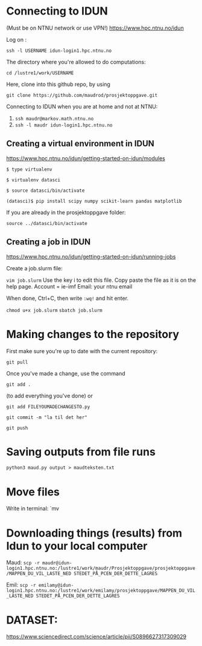 # Connecting to IDUN
(Must be on NTNU network or use VPN!)
https://www.hpc.ntnu.no/idun

Log on :

`ssh -l USERNAME idun-login1.hpc.ntnu.no`

The directory where you're allowed to do computations:

`cd /lustre1/work/USERNAME`

Here, clone into this github repo, by using 

`git clone https://github.com/maudrod/prosjektoppgave.git`

Connecting to IDUN when you are at home and not at NTNU:

1) `ssh maudr@markov.math.ntnu.no`
2) `ssh -l maudr idun-login1.hpc.ntnu.no`


## Creating a virtual environment in IDUN
https://www.hpc.ntnu.no/idun/getting-started-on-idun/modules

`$ type virtualenv`

`$ virtualenv datasci`

`$ source datasci/bin/activate`

`(datasci)$ pip install scipy numpy scikit-learn pandas matplotlib`

If you are already in the prosjektoppgave folder:

`source ../datasci/bin/activate`


## Creating a job in IDUN
https://www.hpc.ntnu.no/idun/getting-started-on-idun/running-jobs

Create a job.slurm file:

`vim job.slurm`
Use the key i to edit this file. Copy paste the file as it is on the help page. 
Account = ie-imf
Email: your ntnu email

When done, Ctrl+C, then write `:wq!` and hit enter.

`chmod u+x job.slurm`
`sbatch job.slurm`


# Making changes to the repository

First make sure you're up to date with the current repository:

`git pull`

Once you've made a change, use the command

`git add .`

(to add everything you've done) or 

`git add FILEYOUMADECHANGESTO.py`

`git commit -m "la til det her"`

`git push`



# Saving outputs from file runs

`python3 maud.py output > maudteksten.txt`

# Move files 
Write in terminal: `mv <filename> <map>





# Downloading things (results) from Idun to your local computer

Maud:
`scp -r maudr@idun-login1.hpc.ntnu.no:/lustre1/work/maudr/Prosjektoppgave/prosjektoppgave/MAPPEN_DU_VIL_LASTE_NED STEDET_PÅ_PCEN_DER_DETTE_LAGRES`

Emil:
`scp -r emilamy@idun-login1.hpc.ntnu.no:/lustre1/work/emilamy/prosjektoppgave/MAPPEN_DU_VIL_LASTE_NED STEDET_PÅ_PCEN_DER_DETTE_LAGRES`


# DATASET: 
https://www.sciencedirect.com/science/article/pii/S0896627317309029

